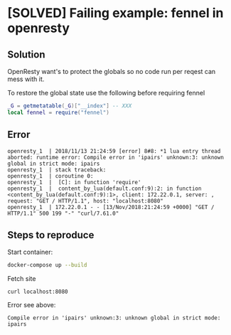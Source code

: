 # [SOLVED] Failing example: fennel in openresty

## Solution

OpenResty want's to protect the globals so no code run per reqest can mess with it.

To restore the global state use the following before requiring fennel

```lua
_G = getmetatable(_G)["__index"] -- XXX
local fennel = require("fennel")
```

## Error

```
openresty_1  | 2018/11/13 21:24:59 [error] 8#8: *1 lua entry thread aborted: runtime error: Compile error in 'ipairs' unknown:3: unknown global in strict mode: ipairs
openresty_1  | stack traceback:
openresty_1  | coroutine 0:
openresty_1  |  [C]: in function 'require'
openresty_1  |  content_by_lua(default.conf:9):2: in function <content_by_lua(default.conf:9):1>, client: 172.22.0.1, server: , request: "GET / HTTP/1.1", host: "localhost:8080"
openresty_1  | 172.22.0.1 - - [13/Nov/2018:21:24:59 +0000] "GET / HTTP/1.1" 500 199 "-" "curl/7.61.0"
```

## Steps to reproduce

Start container:

```sh
docker-compose up --build
```

Fetch site

```
curl localhost:8080
```

Error see above:

```
Compile error in 'ipairs' unknown:3: unknown global in strict mode: ipairs
```
